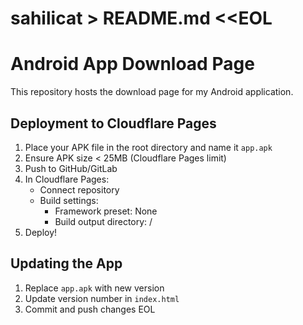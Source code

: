 # sahilicat > README.md <<EOL
# Android App Download Page

This repository hosts the download page for my Android application.

## Deployment to Cloudflare Pages

1. Place your APK file in the root directory and name it `app.apk`
2. Ensure APK size < 25MB (Cloudflare Pages limit)
3. Push to GitHub/GitLab
4. In Cloudflare Pages:
   - Connect repository
   - Build settings:
     - Framework preset: None
     - Build output directory: /
5. Deploy!

## Updating the App
1. Replace `app.apk` with new version
2. Update version number in `index.html`
3. Commit and push changes
EOL
